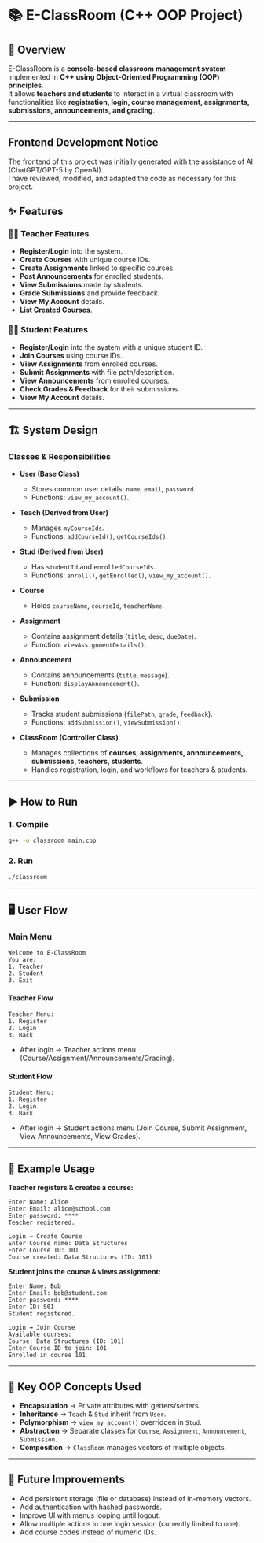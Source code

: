 # 📚 E-ClassRoom (C++ OOP Project)

## 📖 Overview
E-ClassRoom is a **console-based classroom management system** implemented in **C++ using Object-Oriented Programming (OOP) principles**.  
It allows **teachers and students** to interact in a virtual classroom with functionalities like **registration, login, course management, assignments, submissions, announcements, and grading**.

---

## Frontend Development Notice

The frontend of this project was initially generated with the assistance of AI (ChatGPT/GPT-5 by OpenAI).  
I have reviewed, modified, and adapted the code as necessary for this project.  

## ✨ Features

### 👩‍🏫 Teacher Features
- **Register/Login** into the system.  
- **Create Courses** with unique course IDs.  
- **Create Assignments** linked to specific courses.  
- **Post Announcements** for enrolled students.  
- **View Submissions** made by students.  
- **Grade Submissions** and provide feedback.  
- **View My Account** details.  
- **List Created Courses**.  

### 👨‍🎓 Student Features
- **Register/Login** into the system with a unique student ID.  
- **Join Courses** using course IDs.  
- **View Assignments** from enrolled courses.  
- **Submit Assignments** with file path/description.  
- **View Announcements** from enrolled courses.  
- **Check Grades & Feedback** for their submissions.  
- **View My Account** details.  

---

## 🏗️ System Design

### Classes & Responsibilities
- **User (Base Class)**  
  - Stores common user details: `name`, `email`, `password`.  
  - Functions: `view_my_account()`.  

- **Teach (Derived from User)**  
  - Manages `myCourseIds`.  
  - Functions: `addCourseId()`, `getCourseIds()`.  

- **Stud (Derived from User)**  
  - Has `studentId` and `enrolledCourseIds`.  
  - Functions: `enroll()`, `getEnrolled()`, `view_my_account()`.  

- **Course**  
  - Holds `courseName`, `courseId`, `teacherName`.  

- **Assignment**  
  - Contains assignment details (`title`, `desc`, `dueDate`).  
  - Function: `viewAssignmentDetails()`.  

- **Announcement**  
  - Contains announcements (`title`, `message`).  
  - Function: `displayAnnouncement()`.  

- **Submission**  
  - Tracks student submissions (`filePath`, `grade`, `feedback`).  
  - Functions: `addSubmission()`, `viewSubmission()`.  

- **ClassRoom (Controller Class)**  
  - Manages collections of **courses, assignments, announcements, submissions, teachers, students**.  
  - Handles registration, login, and workflows for teachers & students.  

---

## ▶️ How to Run

### 1. Compile
```bash
g++ -o classroom main.cpp
```

### 2. Run
```bash
./classroom
```

---

## 🖥️ User Flow

### Main Menu
```
Welcome to E-ClassRoom
You are: 
1. Teacher 
2. Student 
3. Exit
```

#### Teacher Flow
```
Teacher Menu: 
1. Register 
2. Login 
3. Back
```
- After login → Teacher actions menu (Course/Assignment/Announcements/Grading).

#### Student Flow
```
Student Menu: 
1. Register 
2. Login 
3. Back
```
- After login → Student actions menu (Join Course, Submit Assignment, View Announcements, View Grades).

---

## 📌 Example Usage

**Teacher registers & creates a course:**
```
Enter Name: Alice
Enter Email: alice@school.com
Enter password: ****
Teacher registered.

Login → Create Course
Enter Course name: Data Structures
Enter Course ID: 101
Course created: Data Structures (ID: 101)
```

**Student joins the course & views assignment:**
```
Enter Name: Bob
Enter Email: bob@student.com
Enter password: ****
Enter ID: S01
Student registered.

Login → Join Course
Available courses:
Course: Data Structures (ID: 101)
Enter Course ID to join: 101
Enrolled in course 101
```

---

## 🔑 Key OOP Concepts Used
- **Encapsulation** → Private attributes with getters/setters.  
- **Inheritance** → `Teach` & `Stud` inherit from `User`.  
- **Polymorphism** → `view_my_account()` overridden in `Stud`.  
- **Abstraction** → Separate classes for `Course`, `Assignment`, `Announcement`, `Submission`.  
- **Composition** → `ClassRoom` manages vectors of multiple objects.  

---

## 🚀 Future Improvements
- Add persistent storage (file or database) instead of in-memory vectors.  
- Add authentication with hashed passwords.  
- Improve UI with menus looping until logout.  
- Allow multiple actions in one login session (currently limited to one).  
- Add course codes instead of numeric IDs.  

